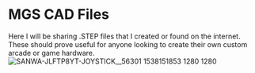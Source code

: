 # MGS CAD Files

Here I will be sharing .STEP files that I created or found on the internet.  These should prove useful for anyone looking to create their own custom arcade or game hardware. 
![SANWA-JLFTP8YT-JOYSTICK__56301 1538151853 1280 1280](https://user-images.githubusercontent.com/49738515/182980196-44c60c4e-7450-44aa-b8fc-98504266d559.jpg)
